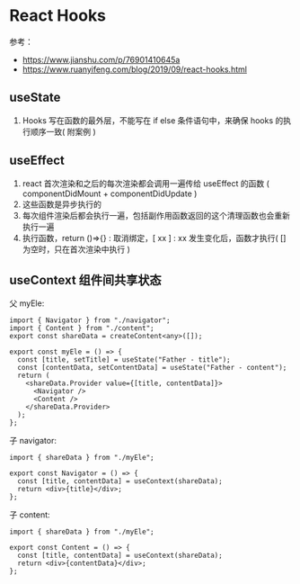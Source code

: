 # React Hooks

参考：

- https://www.jianshu.com/p/76901410645a
- https://www.ruanyifeng.com/blog/2019/09/react-hooks.html

## useState

1. Hooks 写在函数的最外层，不能写在 if else 条件语句中，来确保 hooks 的执行顺序一致( 附案例 )

## useEffect

1. react 首次渲染和之后的每次渲染都会调用一遍传给 useEffect 的函数 ( componentDidMount + componentDidUpdate )
2. 这些函数是异步执行的
3. 每次组件渲染后都会执行一遍，包括副作用函数返回的这个清理函数也会重新执行一遍
4. 执行函数，return ()=>{} : 取消绑定，[ xx ] : xx 发生变化后，函数才执行( []为空时，只在首次渲染中执行 )

## useContext 组件间共享状态

父 myEle:

```tsx
import { Navigator } from "./navigator";
import { Content } from "./content";
export const shareData = createContent<any>([]);

export const myEle = () => {
  const [title, setTitle] = useState("Father - title");
  const [contentData, setContentData] = useState("Father - content");
  return (
    <shareData.Provider value={[title, contentData]}>
      <Navigator />
      <Content />
    </shareData.Provider>
  );
};
```

子 navigator:

```tsx
import { shareData } from "./myEle";

export const Navigator = () => {
  const [title, contentData] = useContext(shareData);
  return <div>{title}</div>;
};
```

子 content:

```tsx
import { shareData } from "./myEle";

export const Content = () => {
  const [title, contentData] = useContext(shareData);
  return <div>{contentData}</div>;
};
```
